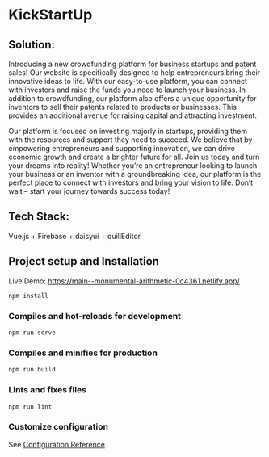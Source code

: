 # KickStartUp

## Solution:
Introducing a new crowdfunding platform for business startups and patent sales! Our website is specifically designed to help entrepreneurs bring their innovative ideas to life. With our easy-to-use platform, you can connect with investors and raise the funds you need to launch your business. In addition to crowdfunding, our platform also offers a unique opportunity for inventors to sell their patents related to products or businesses. This provides an additional avenue for raising capital and attracting investment.

Our platform is focused on investing majorly in startups, providing them with the resources and support they need to succeed. We believe that by empowering entrepreneurs and supporting innovation, we can drive economic growth and create a brighter future for all.
Join us today and turn your dreams into reality! Whether you’re an entrepreneur looking to launch your business or an inventor with a groundbreaking idea, our platform is the perfect place to connect with investors and bring your vision to life. Don’t wait – start your journey towards success today!

## Tech Stack:
Vue.js + Firebase + daisyui + quillEditor


## Project setup and Installation
Live Demo: https://main--monumental-arithmetic-0c4361.netlify.app/

```
npm install
```

### Compiles and hot-reloads for development

```
npm run serve
```

### Compiles and minifies for production

```
npm run build
```

### Lints and fixes files

```
npm run lint
```

### Customize configuration

See [Configuration Reference](https://cli.vuejs.org/config/).
